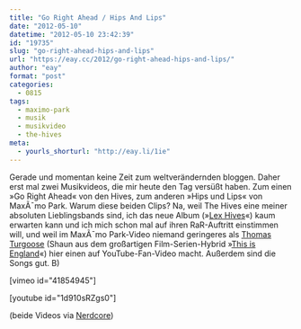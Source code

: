 ```yaml
---
title: "Go Right Ahead / Hips And Lips"
date: "2012-05-10"
datetime: "2012-05-10 23:42:39"
id: "19735"
slug: "go-right-ahead-hips-and-lips"
url: "https://eay.cc/2012/go-right-ahead-hips-and-lips/"
author: "eay"
format: "post"
categories:
  - 0815
tags:
  - maximo-park
  - musik
  - musikvideo
  - the-hives
meta:
  - yourls_shorturl: "http://eay.li/1ie"
---
```


Gerade und momentan keine Zeit zum weltverändernden bloggen. Daher erst mal zwei Musikvideos, die mir heute den Tag versüßt haben. Zum einen »Go Right Ahead« von den Hives, zum anderen »Hips und Lips« von MaxÃ¯mo Park. Warum diese beiden Clips? Na, weil The Hives eine meiner absoluten Lieblingsbands sind, ich das neue Album (»[Lex Hives](http://www.amazon.de/exec/obidos/ASIN/B007JK6QKW/eayznet-21)«) kaum erwarten kann und ich mich schon mal auf ihren RaR-Auftritt einstimmen will, und weil im MaxÃ¯mo Park-Video niemand geringeres als [Thomas Turgoose](http://de.wikipedia.org/wiki/Thomas_Turgoose) (Shaun aus dem großartigen Film-Serien-Hybrid »[This is England](http://www.imdb.com/title/tt0480025/)«) hier einen auf YouTube-Fan-Video macht. Außerdem sind die Songs gut. B)

\[vimeo id="41854945"\]

\[youtube id="1d910sRZgs0"\]

(beide Videos via [Nerdcore](http://www.crackajack.de/2012/05/10/musicvideos-the-hives-maximo-park-fehlfarben-blood-red-shoes/))
